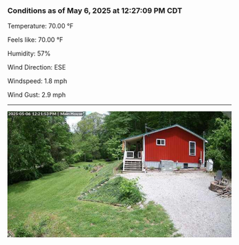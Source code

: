### Conditions as of May 6, 2025 at 12:27:09 PM CDT 

Temperature: 70.00 &deg;F

Feels like: 70.00 &deg;F

Humidity: 57%

Wind Direction: ESE

Windspeed: 1.8 mph

Wind Gust: 2.9 mph

---

<img src="./images/latest.jpeg"/>

